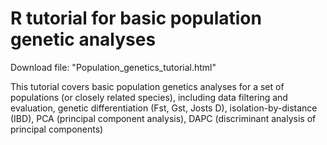 # R tutorial for basic population genetic analyses

Download file: "Population_genetics_tutorial.html"

This tutorial covers basic population genetics analyses for a set of populations (or closely related species), including data filtering and evaluation, genetic differentiation (Fst, Gst, Josts D), isolation-by-distance (IBD), PCA (principal component analysis), DAPC (discriminant analysis of principal components) 
